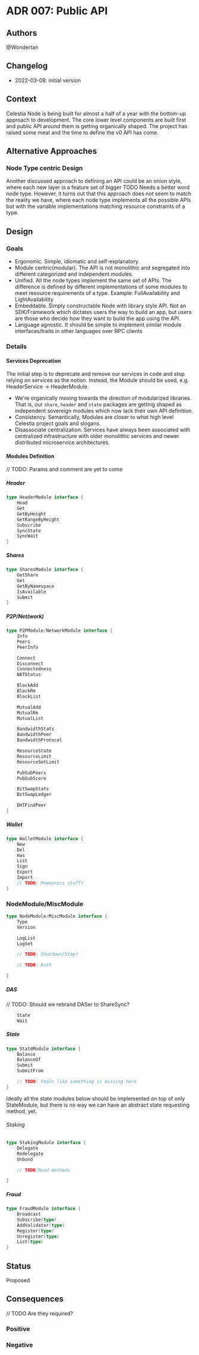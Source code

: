 # ADR 007: Public API

## Authors
@Wondertan

## Changelog

- 2022-03-08: initial version

## Context

Celestia Node is being built for almost a half of a year with the bottom-up approach to development. The core lower 
level components are built first and public API around them is getting organically shaped. The project has raised some 
meat and the time to define the v0 API has come.

## Alternative Approaches

### Node Type centric Design
Another discussed approach to defining an API could be an onion style, where each new layer is a feature set of bigger TODO Needs a better word
node type. However, it turns out that this approach does not seem to match the reality we have, where each node type
implements all the possible APIs but with the variable implementations matching resource constraints of a type.

## Design

### Goals
* Ergonomic. Simple, idiomatic and self-explanatory.
* Module centric(modular). The API is not monolithic and segregated into different categorized and independent modules.
* Unified. All the node types implement the same set of APIs. The difference is defined by different implementations of
some modules to meet resource requirements of a type. Example: FullAvailability and LightAvailability
* Embeddable. Simply constructable Node with library style API. Not an SDK/Framework which dictates users the way to build
an app, but users are those who decide how they want to build the app using the API.
* Language agnostic. It should be simple to implement similar module interfaces/traits in other languages over RPC clients

### Details
#### Services Deprecation
The initial step is to deprecate and remove our services in code and stop relying on services as the notion. Instead, 
the Module should be used, e.g. HeaderService -> HeaderModule.

* We're organically moving towards the direction of modularized libraries. That is, our `share`, `header` and `state`
packages are getting shaped as independent sovereign modules which now lack their own API definition. 
* Consistency. Semantically, Modules are closer to what high level Celestia project goals and slogans.
* Disassociate centralization. Services have always been associated with centralized infrastructure with older 
monolithic services and newer distributed microservice architectures. 

#### Modules Definition
// TODO: Params and comment are yet to come
##### Header
```go
type HeaderModule interface {
    Head
    Get
    GetByHeight
    GetRangeByHeight
    Subscribe
    SyncState
    SyncWait
}
```

##### Shares
```go
type SharesModule interface {
	GetShare
	Get
	GetByNamespace
	IsAvailable
	Submit
}
```

##### P2P/Net(work)
```go
type P2PModule/NetworkModule interface {
    Info
    Peers
    PeerInfo

    Connect
    Disconnect
    Connectedness
    NATStatus

    BlockAdd
    BlockRm
    BlockList

    MutualAdd
    MutualRm
    MutualList

    BandwidthStats
    BandwidthPeer
    BandwidthProtocol

    ResourceState
    ResourceLimit
    ResourceSetLimit

    PubSubPeers
    PubSubScore

    BitSwapStats
    BitSwapLedger

    DHTFindPeer
}
```

##### Wallet
```go
type WalletModule interface {
    New
    Del
    Has
    List
    Sign
    Export
    Import
    // TODO: Mnemonics stuff?
}
```

### NodeModule/MiscModule
```go
type NodeModule/MiscModule interface {
    Type
    Version

    LogList
    LogSet

    // TODO: Shutdown/Stop?

    // TODO: Auth

}
```

##### DAS
// TODO: Should we rebrand DASer to ShareSync?
```go
    State
    Wait
```

##### State
```go
type StateModule interface {
    Balance
    BalanceOf
    Submit
    SubmitFrom

    // TODO: Feels like something is missing here
}
```

Ideally all the state modules below should be implemented on top of only StateModule, but there is no way we can have
an abstract state requesting method, yet.

###### Staking
```go
type StakingModule interface {
    Delegate
    Redelegate
    Unbond

    // TODO Read methods

}
```

##### Fraud
```go
type FraudModule interface {
    Broadcast
    Subscribe(type)
    AddValidator(type)
    Register(type)
    Unregister(type)
    List(type)
}
```

## Status

Proposed

## Consequences
// TODO Are they required?
### Positive


### Negative
